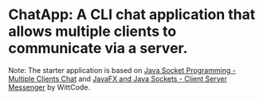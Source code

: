 # ChatApp: A CLI chat application that allows multiple clients to communicate via a server.

Note: The starter application is based on [Java Socket Programming - Multiple Clients Chat](https://youtu.be/gLfuZrrfKes) and [JavaFX and Java Sockets - Client Server Messenger](https://www.youtube.com/watch?v=_1nqY-DKP9A) by WittCode.
